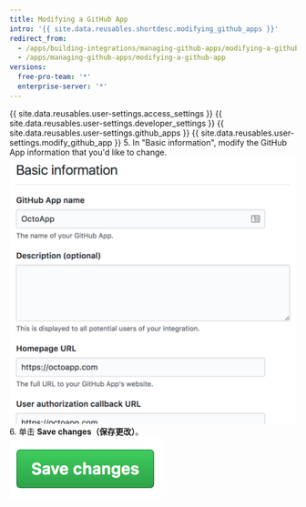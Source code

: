 ```yaml
---
title: Modifying a GitHub App
intro: '{{ site.data.reusables.shortdesc.modifying_github_apps }}'
redirect_from:
  - /apps/building-integrations/managing-github-apps/modifying-a-github-app/
  - /apps/managing-github-apps/modifying-a-github-app
versions:
  free-pro-team: '*'
  enterprise-server: '*'
---
```


{{ site.data.reusables.user-settings.access_settings }}
{{ site.data.reusables.user-settings.developer_settings }}
{{ site.data.reusables.user-settings.github_apps }}
{{ site.data.reusables.user-settings.modify_github_app }}
5. In "Basic information", modify the GitHub App information that you'd like to change. ![Basic information section for your GitHub App](/assets/images/github-apps/github_apps_basic_information.png)
6. 单击 **Save changes（保存更改）**。 ![Button to save changes for your GitHub App](/assets/images/github-apps/github_apps_save_changes.png)
